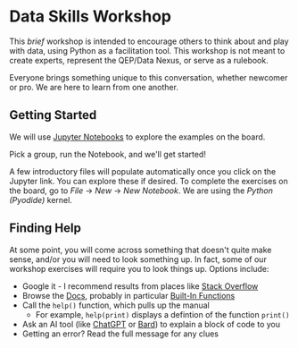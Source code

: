 # Data Skills Workshop

This _brief_ workshop is intended to encourage others to think about and play with data, using Python as a facilitation tool. This workshop is not meant to create experts, represent the QEP/Data Nexus, or serve as a rulebook. 

Everyone brings something unique to this conversation, whether newcomer or pro. We are here to learn from one another.

## Getting Started
We will use [Jupyter Notebooks](https://jupyter.org/try-jupyter/lab?path=notebooks%2FIntro.ipynb) to explore the examples on the board. 

Pick a group, run the Notebook, and we'll get started!

A few introductory files will populate automatically once you click on the Jupyter link. You can explore these if desired. To complete the exercises on the board, go to _File_ -> _New_ -> _New Notebook_. We are using the _Python (Pyodide)_ kernel. 

## Finding Help
At some point, you will come across something that doesn't quite make sense, and/or you will need to look something up. In fact, some of our workshop exercises will require you to look things up. Options include:
- Google it - I recommend results from places like [Stack Overflow](https://stackoverflow.com/)
- Browse the [Docs](https://docs.python.org/3/index.html), probably in particular [Built-In Functions](https://docs.python.org/3/library/functions.html)
- Call the `help()` function, which pulls up the manual
  - For example, `help(print)` displays a defintion of the function `print()`
- Ask an AI tool (like [ChatGPT](https://chat.openai.com/) or [Bard](https://bard.google.com/)) to explain a block of code to you
- Getting an error? Read the full message for any clues
